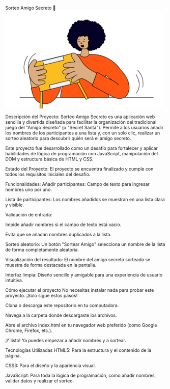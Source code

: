 Sorteo Amigo Secreto 🎁
<img src="./assets/amigo-secreto.png" alt="Imagen de una persona feliz sosteniendo un regalo" width="500"/>

Descripción del Proyecto:
Sorteo Amigo Secreto es una aplicación web sencilla y divertida diseñada para facilitar la organización del tradicional juego del "Amigo Secreto" (o "Secret Santa"). Permite a los usuarios añadir los nombres de los participantes a una lista y, con un solo clic, realizar un sorteo aleatorio para descubrir quién será el amigo secreto.

Este proyecto fue desarrollado como un desafío para fortalecer y aplicar habilidades de lógica de programación con JavaScript, manipulación del DOM y estructura básica de HTML y CSS.

Estado del Proyecto:
El proyecto se encuentra finalizado y cumple con todos los requisitos iniciales del desafío.

Funcionalidades:
Añadir participantes: Campo de texto para ingresar nombres uno por uno.

Lista de participantes: Los nombres añadidos se muestran en una lista clara y visible.

Validación de entrada:

Impide añadir nombres si el campo de texto está vacío.

Evita que se añadan nombres duplicados a la lista.

Sorteo aleatorio: Un botón "Sortear Amigo" selecciona un nombre de la lista de forma completamente aleatoria.

Visualización del resultado: El nombre del amigo secreto sorteado se muestra de forma destacada en la pantalla.

Interfaz limpia: Diseño sencillo y amigable para una experiencia de usuario intuitiva.

Cómo ejecutar el proyecto
No necesitas instalar nada para probar este proyecto. ¡Solo sigue estos pasos!

Clona o descarga este repositorio en tu computadora.

Navega a la carpeta donde descargaste los archivos.

Abre el archivo index.html en tu navegador web preferido (como Google Chrome, Firefox, etc.).

¡Y listo! Ya puedes empezar a añadir nombres y a sortear.

Tecnologías Utilizadas
HTML5: Para la estructura y el contenido de la página.

CSS3: Para el diseño y la apariencia visual.

JavaScript: Para toda la lógica de programación, como añadir nombres, validar datos y realizar el sorteo.
